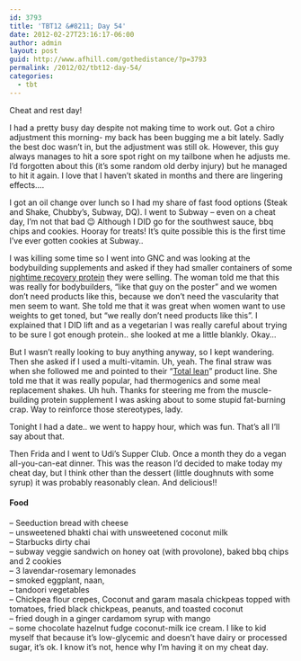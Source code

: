 ```yaml
---
id: 3793
title: 'TBT12 &#8211; Day 54'
date: 2012-02-27T23:16:17-06:00
author: admin
layout: post
guid: http://www.afhill.com/gothedistance/?p=3793
permalink: /2012/02/tbt12-day-54/
categories:
  - tbt
---
```

Cheat and rest day!

I had a pretty busy day despite not making time to work out. Got a chiro adjustment this morning- my back has been bugging me a bit lately. Sadly the best doc wasn&#8217;t in, but the adjustment was still ok. However, this guy always manages to hit a sore spot right on my tailbone when he adjusts me. I&#8217;d forgotten about this (it&#8217;s some random old derby injury) but he managed to hit it again. I love that I haven&#8217;t skated in months and there are lingering effects&#8230;.

I got an oil change over lunch so I had my share of fast food options (Steak and Shake, Chubby&#8217;s, Subway, DQ). I went to Subway &#8211; even on a cheat day, I&#8217;m not that bad 😉 Although I DID go for the southwest sauce, bbq chips and cookies. Hooray for treats! It&#8217;s quite possible this is the first time I&#8217;ve ever gotten cookies at Subway..

I was killing some time so I went into GNC and was looking at the bodybuilding supplements and asked if they had smaller containers of some [nightime recovery protein](http://www.gnc.com/product/index.jsp?productId=12375573) they were selling. The woman told me that this was really for bodybuilders, &#8220;like that guy on the poster&#8221; and we women don&#8217;t need products like this, because we don&#8217;t need the vascularity that men seem to want. She told me that it was great when women want to use weights to get toned, but &#8220;we really don&#8217;t need products like this&#8221;. I explained that I DID lift and as a vegetarian I was really careful about trying to be sure I got enough protein.. she looked at me a little blankly. Okay&#8230; 

But I wasn&#8217;t really looking to buy anything anyway, so I kept wandering. Then she asked if I used a multi-vitamin. Uh, yeah. The final straw was when she followed me and pointed to their &#8220;[Total lean](http://www.gnc.com/product/index.jsp?productId=12321964&kwCatId=)&#8221; product line. She told me that it was really popular, had thermogenics and some meal replacement shakes. Uh huh. Thanks for steering me from the muscle-building protein supplement I was asking about to some stupid fat-burning crap. Way to reinforce those stereotypes, lady. 

Tonight I had a date.. we went to happy hour, which was fun. That&#8217;s all I&#8217;ll say about that.

Then Frida and I went to Udi&#8217;s Supper Club. Once a month they do a vegan all-you-can-eat dinner. This was the reason I&#8217;d decided to make today my cheat day, but I think other than the dessert (little doughnuts with some syrup) it was probably reasonably clean. And delicious!! 

#### Food

&#8211; Seeduction bread with cheese  
&#8211; unsweetened bhakti chai with unsweetened coconut milk  
&#8211; Starbucks dirty chai  
&#8211; subway veggie sandwich on honey oat (with provolone), baked bbq chips and 2 cookies  
&#8211; 3 lavendar-rosemary lemonades  
&#8211; smoked eggplant, naan,  
&#8211; tandoori vegetables  
&#8211; Chickpea flour crepes, Coconut and garam masala chickpeas topped with tomatoes, fried black chickpeas, peanuts, and toasted coconut  
&#8211; fried dough in a ginger cardamom syrup with mango  
&#8211; some chocolate hazelnut fudge coconut-milk ice cream. I like to kid myself that because it&#8217;s low-glycemic and doesn&#8217;t have dairy or processed sugar, it&#8217;s ok. I know it&#8217;s not, hence why I&#8217;m having it on my cheat day.